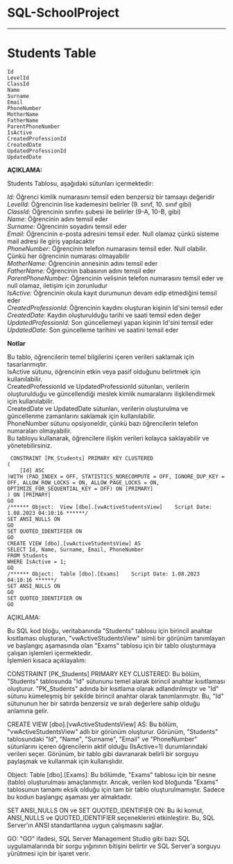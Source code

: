 # SQL-SchoolProject
---
# Students Table
```
Id
LevelId
ClassId
Name
Surname
Email
PhoneNumber
MotherName
FatherName
ParentPhoneNumber
IsActive
CreatedProfessionId
CreatedDate
UpdatedProfessionId
UpdatedDate
```

**AÇIKLAMA:**  

Students Tablosu, aşağıdaki sütunları içermektedir:  

*Id:* Öğrenci kimlik numarasını temsil eden benzersiz bir tamsayı değeridir  
*LevelId:* Öğrencinin lise kademesini belirler (9. sınıf, 10. sınıf gibi)  
*ClassId:* Öğrencinin sınıfını şubesi ile belirler (9-A, 10-B, gibi)  
*Name:* Öğrencinin adını temsil eder  
*Surname:* Öğrencinin soyadını temsil eder  
*Email:* Öğrencinin e-posta adresini temsil eder. Null olamaz çünkü sisteme mail adresi ile giriş yapılacaktır  
*PhoneNumber:* Öğrencinin telefon numarasını temsil eder. Null olabilir. Çünkü her öğrencinin numarası olmayabilir  
*MotherName:* Öğrencinin annesinin adını temsil eder  
*FatherName:* Öğrencinin babasının adını temsil eder  
*ParentPhoneNumber:* Öğrencinin velisinin telefon numarasını temsil eder ve null olamaz, iletişim için zorunludur  
*IsActive:* Öğrencinin okula kayıt durumunun devam edip etmediğini temsil eder  
*CreatedProfessionId:* Öğrencinin kaydını oluşturan kişinin Id'sini temsil eder  
*CreatedDate:* Kaydın oluşturulduğu tarihi ve saati temsil eden değer  
*UpdatedProfessionId:* Son güncellemeyi yapan kişinin Id'sini temsil eder  
*UpdatedDate:* Son güncelleme tarihini ve saatini temsil eder  

**Notlar**  

Bu tablo, öğrencilerin temel bilgilerini içeren verileri saklamak için tasarlanmıştır.  
IsActive sütunu, öğrencinin etkin veya pasif olduğunu belirtmek için kullanılabilir.  
CreatedProfessionId ve UpdatedProfessionId sütunları, verilerin oluşturulduğu ve güncellendiği meslek kimlik numaralarını ilişkilendirmek için kullanılabilir.  
CreatedDate ve UpdatedDate sütunları, verilerin oluşturulma ve güncellenme zamanlarını saklamak için kullanılabilir.  
PhoneNumber sütunu opsiyoneldir, çünkü bazı öğrencilerin telefon numaraları olmayabilir.  
Bu tabloyu kullanarak, öğrencilere ilişkin verileri kolayca saklayabilir ve yönetebilirsiniz.  


```
 CONSTRAINT [PK_Students] PRIMARY KEY CLUSTERED 
(
	[Id] ASC
)WITH (PAD_INDEX = OFF, STATISTICS_NORECOMPUTE = OFF, IGNORE_DUP_KEY = OFF, ALLOW_ROW_LOCKS = ON, ALLOW_PAGE_LOCKS = ON, OPTIMIZE_FOR_SEQUENTIAL_KEY = OFF) ON [PRIMARY]
) ON [PRIMARY]
GO
/****** Object:  View [dbo].[vwActiveStudentsView]    Script Date: 1.08.2023 04:10:16 ******/
SET ANSI_NULLS ON
GO
SET QUOTED_IDENTIFIER ON
GO
CREATE VIEW [dbo].[vwActiveStudentsView] AS
SELECT Id, Name, Surname, Email, PhoneNumber
FROM Students
WHERE IsActive = 1;
GO
/****** Object:  Table [dbo].[Exams]    Script Date: 1.08.2023 04:10:16 ******/
SET ANSI_NULLS ON
GO
SET QUOTED_IDENTIFIER ON
GO
```

AÇIKLAMA:  

Bu SQL kod bloğu, veritabanında "Students" tablosu için birincil anahtar kısıtlaması oluşturan, "vwActiveStudentsView" isimli bir görünüm tanımlayan ve başlangıç aşamasında olan "Exams" tablosu için bir tablo oluşturmaya çalışan işlemleri içermektedir.  
İşlemleri kısaca açıklayalım:

CONSTRAINT [PK_Students] PRIMARY KEY CLUSTERED: Bu bölüm, "Students" tablosunda "Id" sütununu temel alarak birincil anahtar kısıtlaması oluşturur. "PK_Students" adında bir kısıtlama olarak adlandırılmıştır ve "Id" sütunu kümeleşmiş bir şekilde birincil anahtar olarak tanımlanmıştır. Bu, "Id" sütununun her bir satırda benzersiz ve sıralı değerlere sahip olduğu anlamına gelir.

CREATE VIEW [dbo].[vwActiveStudentsView] AS: Bu bölüm, "vwActiveStudentsView" adlı bir görünüm oluşturur. Görünüm, "Students" tablosundaki "Id", "Name", "Surname", "Email" ve "PhoneNumber" sütunlarını içeren öğrencilerin aktif olduğu (IsActive=1) durumlarındaki verileri seçer. Görünüm, bir tablo gibi davranarak belirli bir sorguyu paylaşmak ve kullanmak için kullanışlıdır.

Object: Table [dbo].[Exams]: Bu bölümde, "Exams" tablosu için bir nesne (tablo) oluşturulması amaçlanmıştır. Ancak, verilen kod bloğunda "Exams" tablosunun tamamı eksik olduğu için tam bir tablo oluşturulmamıştır. Sadece bu kodun başlangıç aşaması yer almaktadır.

SET ANSI_NULLS ON ve SET QUOTED_IDENTIFIER ON: Bu iki komut, ANSI_NULLS ve QUOTED_IDENTIFIER seçeneklerini etkinleştirir. Bu, SQL Server'ın ANSI standartlarına uygun çalışmasını sağlar.

GO: "GO" ifadesi, SQL Server Management Studio gibi bazı SQL uygulamalarında bir sorgu yığınının bitişini belirtir ve SQL Server'a sorguyu yürütmesi için bir işaret verir.

